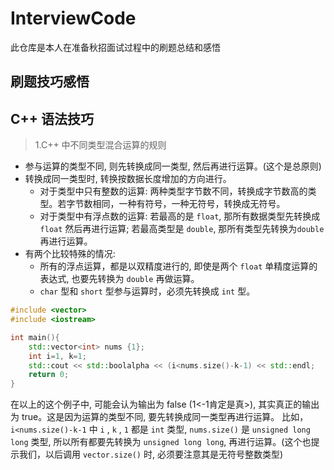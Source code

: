 # InterviewCode
此仓库是本人在准备秋招面试过程中的刷题总结和感悟

## 刷题技巧感悟



## C++ 语法技巧
> 1.C++ 中不同类型混合运算的规则
* 参与运算的类型不同, 则先转换成同一类型, 然后再进行运算。(这个是总原则)
* 转换成同一类型时, 转换按数据长度增加的方向进行。
    * 对于类型中只有整数的运算: 两种类型字节数不同，转换成字节数高的类型。若字节数相同，一种有符号，一种无符号，转换成无符号。
    * 对于类型中有浮点数的运算: 若最高的是 `float`, 那所有数据类型先转换成 `float` 然后再进行运算; 若最高类型是 `double`, 那所有类型先转换为`double` 再进行运算。
* 有两个比较特殊的情况:
    * 所有的浮点运算，都是以双精度进行的, 即使是两个 `float` 单精度运算的表达式, 也要先转换为 `double` 再做运算。
    * `char` 型和 `short` 型参与运算时，必须先转换成 `int` 型。

```C++
#include <vector>
#include <iostream>

int main(){
    std::vector<int> nums {1};
    int i=1, k=1;
    std::cout << std::boolalpha << (i<nums.size()-k-1) << std::endl;
    return 0;
}
```
在以上的这个例子中, 可能会认为输出为 false (1<-1肯定是真>), 其实真正的输出为 true。这是因为运算的类型不同, 要先转换成同一类型再进行运算。
比如，`i<nums.size()-k-1` 中 `i` , `k` , `1` 都是 `int` 类型, `nums.size()` 是 `unsigned long long` 类型, 所以所有都要先转换为 `unsigned long long`, 再进行运算。(这个也提示我们，以后调用 `vector.size()` 时, 必须要注意其是无符号整数类型)